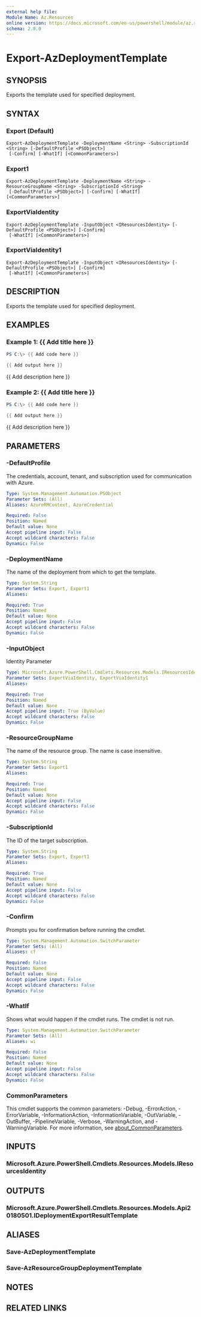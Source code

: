 ```yaml
---
external help file:
Module Name: Az.Resources
online version: https://docs.microsoft.com/en-us/powershell/module/az.resources/export-azdeploymenttemplate
schema: 2.0.0
---
```


# Export-AzDeploymentTemplate

## SYNOPSIS
Exports the template used for specified deployment.

## SYNTAX

### Export (Default)
```
Export-AzDeploymentTemplate -DeploymentName <String> -SubscriptionId <String> [-DefaultProfile <PSObject>]
 [-Confirm] [-WhatIf] [<CommonParameters>]
```

### Export1
```
Export-AzDeploymentTemplate -DeploymentName <String> -ResourceGroupName <String> -SubscriptionId <String>
 [-DefaultProfile <PSObject>] [-Confirm] [-WhatIf] [<CommonParameters>]
```

### ExportViaIdentity
```
Export-AzDeploymentTemplate -InputObject <IResourcesIdentity> [-DefaultProfile <PSObject>] [-Confirm]
 [-WhatIf] [<CommonParameters>]
```

### ExportViaIdentity1
```
Export-AzDeploymentTemplate -InputObject <IResourcesIdentity> [-DefaultProfile <PSObject>] [-Confirm]
 [-WhatIf] [<CommonParameters>]
```

## DESCRIPTION
Exports the template used for specified deployment.

## EXAMPLES

### Example 1: {{ Add title here }}
```powershell
PS C:\> {{ Add code here }}

{{ Add output here }}
```

{{ Add description here }}

### Example 2: {{ Add title here }}
```powershell
PS C:\> {{ Add code here }}

{{ Add output here }}
```

{{ Add description here }}

## PARAMETERS

### -DefaultProfile
The credentials, account, tenant, and subscription used for communication with Azure.

```yaml
Type: System.Management.Automation.PSObject
Parameter Sets: (All)
Aliases: AzureRMContext, AzureCredential

Required: False
Position: Named
Default value: None
Accept pipeline input: False
Accept wildcard characters: False
Dynamic: False
```

### -DeploymentName
The name of the deployment from which to get the template.

```yaml
Type: System.String
Parameter Sets: Export, Export1
Aliases:

Required: True
Position: Named
Default value: None
Accept pipeline input: False
Accept wildcard characters: False
Dynamic: False
```

### -InputObject
Identity Parameter

```yaml
Type: Microsoft.Azure.PowerShell.Cmdlets.Resources.Models.IResourcesIdentity
Parameter Sets: ExportViaIdentity, ExportViaIdentity1
Aliases:

Required: True
Position: Named
Default value: None
Accept pipeline input: True (ByValue)
Accept wildcard characters: False
Dynamic: False
```

### -ResourceGroupName
The name of the resource group.
The name is case insensitive.

```yaml
Type: System.String
Parameter Sets: Export1
Aliases:

Required: True
Position: Named
Default value: None
Accept pipeline input: False
Accept wildcard characters: False
Dynamic: False
```

### -SubscriptionId
The ID of the target subscription.

```yaml
Type: System.String
Parameter Sets: Export, Export1
Aliases:

Required: True
Position: Named
Default value: None
Accept pipeline input: False
Accept wildcard characters: False
Dynamic: False
```

### -Confirm
Prompts you for confirmation before running the cmdlet.

```yaml
Type: System.Management.Automation.SwitchParameter
Parameter Sets: (All)
Aliases: cf

Required: False
Position: Named
Default value: None
Accept pipeline input: False
Accept wildcard characters: False
Dynamic: False
```

### -WhatIf
Shows what would happen if the cmdlet runs.
The cmdlet is not run.

```yaml
Type: System.Management.Automation.SwitchParameter
Parameter Sets: (All)
Aliases: wi

Required: False
Position: Named
Default value: None
Accept pipeline input: False
Accept wildcard characters: False
Dynamic: False
```

### CommonParameters
This cmdlet supports the common parameters: -Debug, -ErrorAction, -ErrorVariable, -InformationAction, -InformationVariable, -OutVariable, -OutBuffer, -PipelineVariable, -Verbose, -WarningAction, and -WarningVariable. For more information, see [about_CommonParameters](http://go.microsoft.com/fwlink/?LinkID=113216).

## INPUTS

### Microsoft.Azure.PowerShell.Cmdlets.Resources.Models.IResourcesIdentity

## OUTPUTS

### Microsoft.Azure.PowerShell.Cmdlets.Resources.Models.Api20180501.IDeploymentExportResultTemplate

## ALIASES

### Save-AzDeploymentTemplate

### Save-AzResourceGroupDeploymentTemplate

## NOTES

## RELATED LINKS

